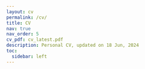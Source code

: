 ```yaml
---
layout: cv
permalink: /cv/
title: CV
nav: true
nav_order: 5
cv_pdf: cv_latest.pdf
description: Personal CV, updated on 18 Jun, 2024
toc:
  sidebar: left
---
```

